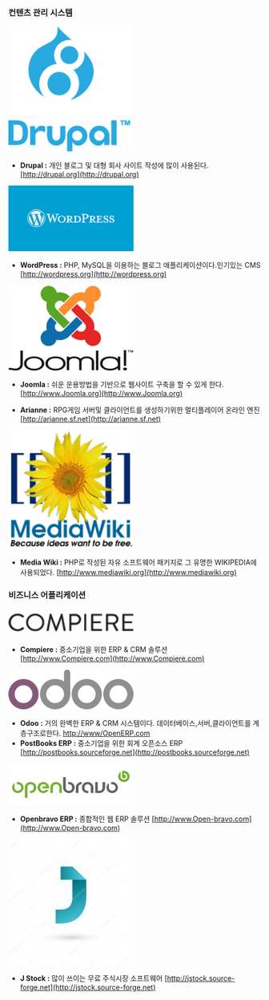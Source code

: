### 컨텐츠 관리 시스템

![](/assets/드루팔.png)

* **Drupal :** 개인 블로그 및 대형 회사 사이트 작성에 많이 사용된다. [http://drupal.org](http://drupal.org)

![](/assets/워드프레스.png)

* **WordPress :** PHP, MySQL을 이용하는 블로그 애플리케이션이다.인기있는 CMS [http://wordpress.org](http://wordpress.org)

![](/assets/줌라.png)

* **Joomla :** 쉬운 운용방법을 기반으로 웹사이트 구축을 할 수 있게 한다. [http://www.Joomla.org](http://www.Joomla.org)

* **Arianne :** RPG게임 서버및 클라이언트를 생성하기위한 멀티플레이어 온라인 엔진 [http://arianne.sf.net](http://arianne.sf.net)

![](/assets/미디어위키.png)

* **Media Wiki :** PHP로 작성된 자유 소프트웨어 패키지로 그 유명한 WIKIPEDIA에 사용되었다. [http://www.mediawiki.org](http://www.mediawiki.org)

### 비즈니스 어플리케이션

![](/assets/컴파이어.png)

* **Compiere :** 중소기업을 위한 ERP & CRM 솔루션 [http://www.Compiere.com](http://www.Compiere.com)

![](/assets/오픈이알피.png)

* **Odoo :** 거의 완벽한 ERP & CRM 시스템이다. 데이터베이스,서버,클라이언트를 계층구조로한다. [http://www/OpenERP.com](http://www/OpenERP.com)
* **PostBooks ERP :** 중소기업을 위한 회계 오픈소스 ERP [http://postbooks.sourceforge.net](http://postbooks.sourceforge.net)

![](/assets/오픈브라보erp.png)

* **Openbravo ERP :** 종합적인 웹 ERP 솔루션 [http://www.Open-bravo.com](http://www.Open-bravo.com)

![](/assets/제이스톡.jpg)

* **J Stock :** 많이 쓰이는 무료 주식시장 소프트웨어 [http://jstock.source-forge.net](http://jstock.source-forge.net)



